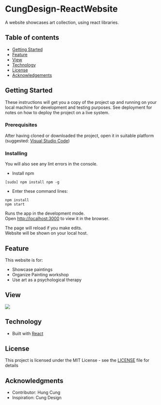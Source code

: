 # CungDesign-ReactWebsite
A website showcases art collection, using react libraries.

## Table of contents
* [Getting Started](#getting-started)
* [Feature](#feature)
* [View](#view)
* [Technology](#technology)
* [License](#license)
* [Acknowledgements](#acknowledges)

## Getting Started

These instructions will get you a copy of the project up and running on your local machine for development and testing purposes. See deployment for notes on how to deploy the project on a live system.

### Prerequisites

After having cloned or downloaded the project, open it in suitable platform (suggested: [Visual Studio Code](https://code.visualstudio.com))

### Installing

You will also see any lint errors in the console.
* Install npm 
```
[sudo] npm install npm -g
```
* Enter these command lines:
```
npm install
npm start
```
Runs the app in the development mode.<br />
Open [http://localhost:3000](http://localhost:3000) to view it in the browser.

The page will reload if you make edits.<br />
Website will be shown on your local host.

## Feature

This website is for:
* Showcase paintings
* Organize Painting workshop
* Use art as a psychological therapy

## View
![](screenshot/webGif.gif)

## Technology

* Built with [React](https://reactjs.org)

## License

This project is licensed under the MIT License - see the [LICENSE](LICENSE) file for details

## Acknowledgments
* Contributor: Hung Cung
* Inspiration: Cung Design
